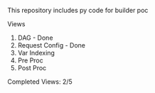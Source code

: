 This repository includes py code for builder poc

Views
1) DAG - Done
2) Request Config - Done
3) Var Indexing
4) Pre Proc
5) Post Proc

Completed Views: 2/5
